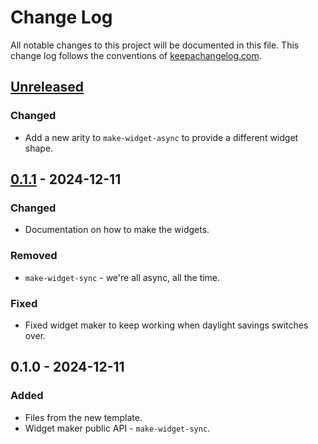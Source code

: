 # Change Log
All notable changes to this project will be documented in this file. This change log follows the conventions of [keepachangelog.com](http://keepachangelog.com/).

## [Unreleased]
### Changed
- Add a new arity to `make-widget-async` to provide a different widget shape.

## [0.1.1] - 2024-12-11
### Changed
- Documentation on how to make the widgets.

### Removed
- `make-widget-sync` - we're all async, all the time.

### Fixed
- Fixed widget maker to keep working when daylight savings switches over.

## 0.1.0 - 2024-12-11
### Added
- Files from the new template.
- Widget maker public API - `make-widget-sync`.

[Unreleased]: https://github.com/benjaminbinford/day11/compare/0.1.1...HEAD
[0.1.1]: https://github.com/benjaminbinford/day11/compare/0.1.0...0.1.1
